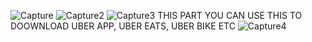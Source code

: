 ![Capture](https://github.com/user-attachments/assets/a8a8816e-e01f-46c2-b7f4-bb355893d0f0)
![Capture2](https://github.com/user-attachments/assets/553228b7-6851-4149-b191-c142e0fe76a5)
![Capture3](https://github.com/user-attachments/assets/08ca5a7f-5ca2-4143-a18b-b5ed3c27b7f3)
THIS PART YOU CAN USE THIS TO DOOWNLOAD UBER APP, UBER EATS, UBER BIKE ETC
![Capture4](https://github.com/user-attachments/assets/c336f56e-845e-4406-afa1-1cb0e9b10089)
